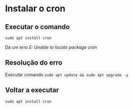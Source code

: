 # Instalar o cron
## Executar o comando
`sudo apt install cron`

Dá um erro *E: Unable to locate package cron*

## Resolução do erro
Executar comando 
`sudo apt update && sudo apt upgrade -y`

## Voltar a executar 
`sudo apt install cron`

